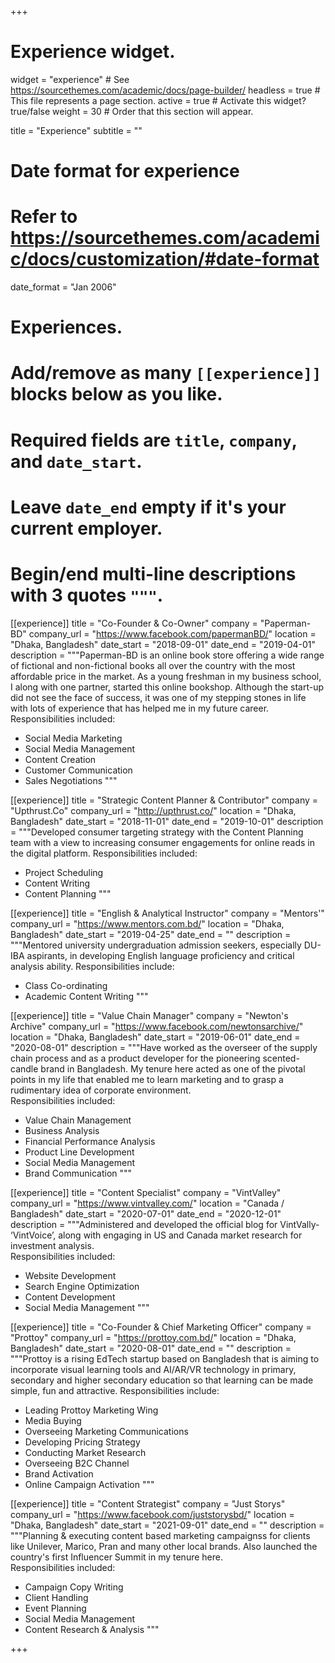 +++
# Experience widget.
widget = "experience"  # See https://sourcethemes.com/academic/docs/page-builder/
headless = true  # This file represents a page section.
active = true  # Activate this widget? true/false
weight = 30  # Order that this section will appear.

title = "Experience"
subtitle = ""

# Date format for experience
#   Refer to https://sourcethemes.com/academic/docs/customization/#date-format
date_format = "Jan 2006"

# Experiences.
#   Add/remove as many `[[experience]]` blocks below as you like.
#   Required fields are `title`, `company`, and `date_start`.
#   Leave `date_end` empty if it's your current employer.
#   Begin/end multi-line descriptions with 3 quotes `"""`.
[[experience]]
  title = "Co-Founder & Co-Owner"
  company = "Paperman-BD"
  company_url = "https://www.facebook.com/papermanBD/"
  location = "Dhaka, Bangladesh"
  date_start = "2018-09-01"
  date_end = "2019-04-01"
  description = """Paperman-BD is an online book store offering a wide range of fictional and non-fictional books all over the country with the most affordable price in the market. As a young freshman in my business school, I along with one partner, started this online bookshop. Although the start-up did not see the face of success, it was one of my stepping stones in life with lots of experience that has helped me in my future career.
  Responsibilities included:
  
  * Social Media Marketing
  * Social Media Management
  * Content Creation
  * Customer Communication
  * Sales Negotiations
  """

[[experience]]
  title = "Strategic Content Planner & Contributor"
  company = "Upthrust.Co"
  company_url = "http://upthrust.co/"
  location = "Dhaka, Bangladesh"
  date_start = "2018-11-01"
  date_end = "2019-10-01"
  description = """Developed consumer targeting strategy with the Content Planning team with a view to increasing consumer engagements for online reads in the digital platform.
  Responsibilities included:
  
  * Project Scheduling
  * Content Writing
  * Content Planning
  """

[[experience]]
  title = "English & Analytical Instructor"
  company = "Mentors'"
  company_url = "https://www.mentors.com.bd/"
  location = "Dhaka, Bangladesh"
  date_start = "2019-04-25"
  date_end = ""
  description = """Mentored university undergraduation admission seekers, especially DU-IBA aspirants, in developing English language proficiency and critical analysis ability.
  Responsibilities include:
  
  * Class Co-ordinating
  * Academic Content Writing
  """

[[experience]]
  title = "Value Chain Manager"
  company = "Newton's Archive"
  company_url = "https://www.facebook.com/newtonsarchive/"
  location = "Dhaka, Bangladesh"
  date_start = "2019-06-01"
  date_end = "2020-08-01"
  description = """Have worked as the overseer of the supply chain process and as a product developer for the pioneering scented-candle brand in Bangladesh. My tenure here acted as one of the pivotal points in my life that enabled me to learn marketing and to grasp a rudimentary idea of corporate environment.     
  Responsibilities included:
  
  * Value Chain Management
  * Business Analysis
  * Financial Performance Analysis
  * Product Line Development
  * Social Media Management
  * Brand Communication
  """

[[experience]]
  title = "Content Specialist"
  company = "VintValley"
  company_url = "https://www.vintvalley.com/"
  location = "Canada / Bangladesh"
  date_start = "2020-07-01"
  date_end = "2020-12-01"
  description = """Administered and developed the official blog for VintVally- ‘VintVoice’, along with engaging in US and Canada market research for investment analysis.    
  Responsibilities included:
  
  * Website Development
  * Search Engine Optimization
  * Content Development
  * Social Media Management
  """
  
[[experience]]
  title = "Co-Founder & Chief Marketing Officer"
  company = "Prottoy"
  company_url = "https://prottoy.com.bd/"
  location = "Dhaka, Bangladesh"
  date_start = "2020-08-01"
  date_end = ""
  description = """Prottoy is a rising EdTech startup based on Bangladesh that is aiming to incorporate visual learning tools and AI/AR/VR technology in primary, secondary and higher secondary education so that learning can be made simple, fun and attractive. Responsibilities include:
  
  * Leading Prottoy Marketing Wing
  * Media Buying
  * Overseeing Marketing Communications
  * Developing Pricing Strategy
  * Conducting Market Research
  * Overseeing B2C Channel
  * Brand Activation
  * Online Campaign Activation
  """  

[[experience]]
  title = "Content Strategist"
  company = "Just Storys"
  company_url = "https://www.facebook.com/juststorysbd/"
  location = "Dhaka, Bangladesh"
  date_start = "2021-09-01"
  date_end = ""
  description = """Planning & executing content based marketing campaignss for clients like Unilever, Marico, Pran and many other local brands. Also launched the country's first Influencer Summit in my tenure here.    
  Responsibilities included:
  
  * Campaign Copy Writing
  * Client Handling
  * Event Planning
  * Social Media Management
  * Content Research & Analysis
  """
  
+++

